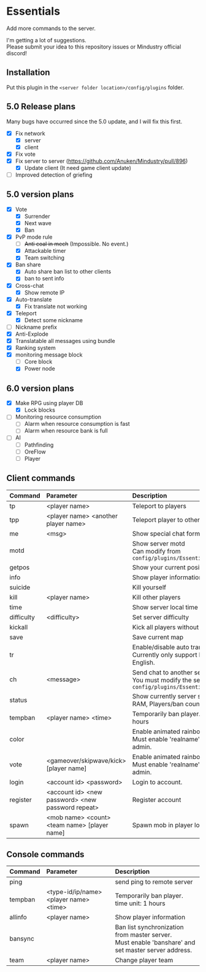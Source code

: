 # Essentials
Add more commands to the server.  

I'm getting a lot of suggestions.  
Please submit your idea to this repository issues or Mindustry official discord!

## Installation

Put this plugin in the ``<server folder location>/config/plugins`` folder.

## 5.0 Release plans
Many bugs have occurred since the 5.0 update, and I will fix this first.<br>
- [x] Fix network
  - [x] server
  - [x] client
- [x] Fix vote
- [x] Fix server to server (https://github.com/Anuken/Mindustry/pull/896)
  - [x] Update client (It need game client update)
- [ ] Improved detection of griefing

## 5.0 version plans
- [x] Vote
  - [x] Surrender
  - [x] Next wave
  - [x] Ban
- [x] PvP mode rule
  - [ ] ~~Anti coal in mech~~ (Impossible. No event.)
  - [x] Attackable timer
  - [x] Team switching
- [x] Ban share
  - [x] Auto share ban list to other clients
  - [x] ban to sent info
- [x] Cross-chat
  - [x] Show remote IP
- [x] Auto-translate
  - [x] Fix translate not working
- [x] Teleport
  - [x] Detect some nickname
- [ ] Nickname prefix
- [x] Anti-Explode
- [x] Translatable all messages using bundle
- [x] Ranking system
- [x] monitoring message block
  - [ ] Core block
  - [x] Power node

## 6.0 version plans
- [x] Make RPG using player DB
  - [x] Lock blocks
- [ ] Monitoring resource consumption
  - [ ] Alarm when resource consumption is fast
  - [ ] Alarm when resource bank is full
- [ ] AI
  - [ ] Pathfinding
  - [ ] OreFlow
  - [ ] Player
  
## Client commands

| Command | Parameter | Description |
|:---|:---|:--- |
| tp | &lt;player name&gt; | Teleport to players |
| tpp | &lt;player name&gt; &lt;another player name&gt; | Teleport player to other players |
| me | &lt;msg&gt; | Show special chat format |
| motd |  | Show server motd <br> Can modify from ``config/plugins/Essentials/motd.txt`` |
| getpos |  | Show your current position position |
| info |  | Show player information |
| suicide |  | Kill yourself |
| kill | &lt;player name&gt; | Kill other players |
| time |  | Show server local time |
| difficulty | &lt;difficulty&gt; | Set server difficulty |
| kickall |  | Kick all players without you. |
| save |  | Save current map |
| tr |  | Enable/disable auto translate <br> Currently only support Korean to English. |
| ch | &lt;message&gt; | Send chat to another server () <br> You must modify the settings in ``config/plugins/Essentials/config.txt`` |
| status |  | Show currently server status (TPS, RAM, Players/ban count) |
| tempban | &lt;player name&gt; &lt;time&gt; | Temporarily ban player. time unit: 1 hours |
| color |  | Enable animated rainbow nickname. <br> Must enable 'realname' and can use admin. |
| vote | &lt;gameover/skipwave/kick&gt; [player name] | Enable animated rainbow nickname. <br> Must enable 'realname' and can use admin. |
| login | &lt;account id&gt; &lt;password&gt; | Login to account. |
| register | &lt;account id&gt; &lt;new password&gt; &lt;new password repeat&gt; | Register account |
| spawn | &lt;mob name&gt; &lt;count&gt; &lt;team name&gt; [player name] | Spawn mob in player location |

## Console commands

| Command | Parameter | Description |
|:---|:---|:---|
| ping |  | send ping to remote server |
| tempban | &lt;type-id/ip/name&gt; &lt;player name&gt; &lt;time&gt; | Temporarily ban player. time unit: 1 hours |
| allinfo | &lt;player name&gt; | Show player information |
| bansync |  | Ban list synchronization from master server. <br> Must enable 'banshare' and set master server address. |
| team | &lt;player name&gt;  | Change player team |